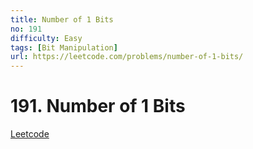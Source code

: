 ```yaml
---
title: Number of 1 Bits
no: 191
difficulty: Easy
tags: [Bit Manipulation]
url: https://leetcode.com/problems/number-of-1-bits/
---
```


# 191. Number of 1 Bits

[Leetcode](https://leetcode.com/problems/number-of-1-bits/)

